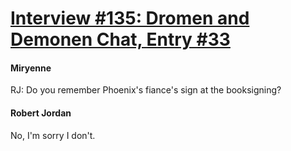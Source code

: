 # [Interview #135: Dromen and Demonen Chat, Entry #33](https://www.theoryland.com/intvmain.php?i=135#33)

#### Miryenne

RJ: Do you remember Phoenix's fiance's sign at the booksigning?

#### Robert Jordan

No, I'm sorry I don't.


